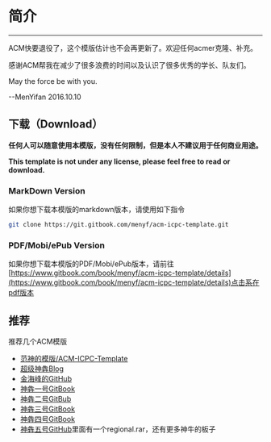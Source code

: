 # 简介
---

ACM快要退役了，这个模版估计也不会再更新了。欢迎任何acmer克隆、补充。

感谢ACM帮我在减少了很多浪费的时间以及认识了很多优秀的学长、队友们。

May the force be with you.

--MenYifan 2016.10.10

## 下载（Download）
**任何人可以随意使用本模版，没有任何限制，但是本人不建议用于任何商业用途。**

**This template is not under any license, please feel free to read or download.**

### MarkDown Version
如果你想下载本模版的markdown版本，请使用如下指令

```bash
git clone https://git.gitbook.com/menyf/acm-icpc-template.git
```

### PDF/Mobi/ePub Version
如果你想下载本模版的PDF/Mobi/ePub版本，请前往[https://www.gitbook.com/book/menyf/acm-icpc-template/details](https://www.gitbook.com/book/menyf/acm-icpc-template/details)点击系在pdf版本

## 推荐

推荐几个ACM模版

* [范神的模版/ACM-ICPC-Template](https://github.com/fz568573448/ACM-ICPC-Template/tree/master/模板) 
* [超级神犇Blog](http://www.cnblogs.com/qscqesze/category/660401.html)
* [金海峰的GitHub](https://github.com/jhfjhfj1/codelib)
* [神犇一号GitBook](https://jiangoil.gitbooks.io/myacmtemplate/content/index.html)
* [神犇二号GitBub](http://happylcj.github.io/2017/01/01/ACM模板/)
* [神犇三号GitBook](https://hrbust-acm-team.gitbooks.io/acm-book/content/index.html)
* [神犇四号GitBook](https://svtter.gitbooks.io/book_acm/content/index.html)
* [神犇五号GitHub](https://github.com/ronaflx/ACM_template)里面有一个regional.rar，还有更多神牛的板子